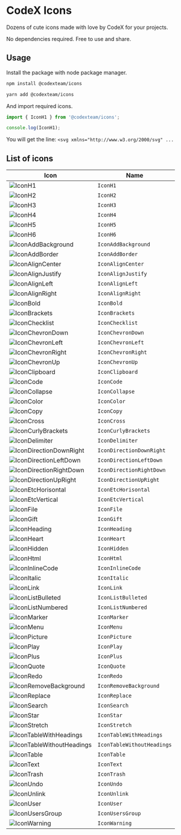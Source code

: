 # CodeX Icons

Dozens of cute icons made with love by CodeX for your projects.

No dependencies required. Free to use and share.

## Usage

Install the package with node package manager.  

```sh
npm install @codexteam/icons

yarn add @codexteam/icons
```

And import required icons.

```js
import { IconH1 } from '@codexteam/icons';

console.log(IconH1);
```

You will get the line: `<svg xmlns="http://www.w3.org/2000/svg" ...`

## List of icons

<!-- DO NOT EDIT THE FOLLOWING SECTION MANUALLY -->
<!-- BEGIN TABLE_OF_ICONS -->
| Icon | Name |
| --- | --- |
| ![IconH1](dist/icons/IconH1.svg) | `IconH1` |
| ![IconH2](dist/icons/IconH2.svg) | `IconH2` |
| ![IconH3](dist/icons/IconH3.svg) | `IconH3` |
| ![IconH4](dist/icons/IconH4.svg) | `IconH4` |
| ![IconH5](dist/icons/IconH5.svg) | `IconH5` |
| ![IconH6](dist/icons/IconH6.svg) | `IconH6` |
| ![IconAddBackground](dist/icons/IconAddBackground.svg) | `IconAddBackground` |
| ![IconAddBorder](dist/icons/IconAddBorder.svg) | `IconAddBorder` |
| ![IconAlignCenter](dist/icons/IconAlignCenter.svg) | `IconAlignCenter` |
| ![IconAlignJustify](dist/icons/IconAlignJustify.svg) | `IconAlignJustify` |
| ![IconAlignLeft](dist/icons/IconAlignLeft.svg) | `IconAlignLeft` |
| ![IconAlignRight](dist/icons/IconAlignRight.svg) | `IconAlignRight` |
| ![IconBold](dist/icons/IconBold.svg) | `IconBold` |
| ![IconBrackets](dist/icons/IconBrackets.svg) | `IconBrackets` |
| ![IconChecklist](dist/icons/IconChecklist.svg) | `IconChecklist` |
| ![IconChevronDown](dist/icons/IconChevronDown.svg) | `IconChevronDown` |
| ![IconChevronLeft](dist/icons/IconChevronLeft.svg) | `IconChevronLeft` |
| ![IconChevronRight](dist/icons/IconChevronRight.svg) | `IconChevronRight` |
| ![IconChevronUp](dist/icons/IconChevronUp.svg) | `IconChevronUp` |
| ![IconClipboard](dist/icons/IconClipboard.svg) | `IconClipboard` |
| ![IconCode](dist/icons/IconCode.svg) | `IconCode` |
| ![IconCollapse](dist/icons/IconCollapse.svg) | `IconCollapse` |
| ![IconColor](dist/icons/IconColor.svg) | `IconColor` |
| ![IconCopy](dist/icons/IconCopy.svg) | `IconCopy` |
| ![IconCross](dist/icons/IconCross.svg) | `IconCross` |
| ![IconCurlyBrackets](dist/icons/IconCurlyBrackets.svg) | `IconCurlyBrackets` |
| ![IconDelimiter](dist/icons/IconDelimiter.svg) | `IconDelimiter` |
| ![IconDirectionDownRight](dist/icons/IconDirectionDownRight.svg) | `IconDirectionDownRight` |
| ![IconDirectionLeftDown](dist/icons/IconDirectionLeftDown.svg) | `IconDirectionLeftDown` |
| ![IconDirectionRightDown](dist/icons/IconDirectionRightDown.svg) | `IconDirectionRightDown` |
| ![IconDirectionUpRight](dist/icons/IconDirectionUpRight.svg) | `IconDirectionUpRight` |
| ![IconEtcHorisontal](dist/icons/IconEtcHorisontal.svg) | `IconEtcHorisontal` |
| ![IconEtcVertical](dist/icons/IconEtcVertical.svg) | `IconEtcVertical` |
| ![IconFile](dist/icons/IconFile.svg) | `IconFile` |
| ![IconGift](dist/icons/IconGift.svg) | `IconGift` |
| ![IconHeading](dist/icons/IconHeading.svg) | `IconHeading` |
| ![IconHeart](dist/icons/IconHeart.svg) | `IconHeart` |
| ![IconHidden](dist/icons/IconHidden.svg) | `IconHidden` |
| ![IconHtml](dist/icons/IconHtml.svg) | `IconHtml` |
| ![IconInlineCode](dist/icons/IconInlineCode.svg) | `IconInlineCode` |
| ![IconItalic](dist/icons/IconItalic.svg) | `IconItalic` |
| ![IconLink](dist/icons/IconLink.svg) | `IconLink` |
| ![IconListBulleted](dist/icons/IconListBulleted.svg) | `IconListBulleted` |
| ![IconListNumbered](dist/icons/IconListNumbered.svg) | `IconListNumbered` |
| ![IconMarker](dist/icons/IconMarker.svg) | `IconMarker` |
| ![IconMenu](dist/icons/IconMenu.svg) | `IconMenu` |
| ![IconPicture](dist/icons/IconPicture.svg) | `IconPicture` |
| ![IconPlay](dist/icons/IconPlay.svg) | `IconPlay` |
| ![IconPlus](dist/icons/IconPlus.svg) | `IconPlus` |
| ![IconQuote](dist/icons/IconQuote.svg) | `IconQuote` |
| ![IconRedo](dist/icons/IconRedo.svg) | `IconRedo` |
| ![IconRemoveBackground](dist/icons/IconRemoveBackground.svg) | `IconRemoveBackground` |
| ![IconReplace](dist/icons/IconReplace.svg) | `IconReplace` |
| ![IconSearch](dist/icons/IconSearch.svg) | `IconSearch` |
| ![IconStar](dist/icons/IconStar.svg) | `IconStar` |
| ![IconStretch](dist/icons/IconStretch.svg) | `IconStretch` |
| ![IconTableWithHeadings](dist/icons/IconTableWithHeadings.svg) | `IconTableWithHeadings` |
| ![IconTableWithoutHeadings](dist/icons/IconTableWithoutHeadings.svg) | `IconTableWithoutHeadings` |
| ![IconTable](dist/icons/IconTable.svg) | `IconTable` |
| ![IconText](dist/icons/IconText.svg) | `IconText` |
| ![IconTrash](dist/icons/IconTrash.svg) | `IconTrash` |
| ![IconUndo](dist/icons/IconUndo.svg) | `IconUndo` |
| ![IconUnlink](dist/icons/IconUnlink.svg) | `IconUnlink` |
| ![IconUser](dist/icons/IconUser.svg) | `IconUser` |
| ![IconUsersGroup](dist/icons/IconUsersGroup.svg) | `IconUsersGroup` |
| ![IconWarning](dist/icons/IconWarning.svg) | `IconWarning` |
<!-- END TABLE_OF_ICONS -->
